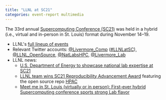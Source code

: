 ```yaml
---
title: "LLNL at SC21"
categories: event-report multimedia
---
```


The 33rd annual [Supercomputing Conference (SC21)](https://sc21.supercomputing.org/) was held in a hybrid (i.e., virtual and in-person in St. Louis) format during November 14–19.

- LLNL's [full lineup of events](https://computing.llnl.gov/about/newsroom/sc21-event-calendar)
- Relevant Twitter accounts: [@Livermore_Comp](https://twitter.com/Livermore_Comp) ([#LLNLatSC](https://twitter.com/hashtag/LLNLatSC)), [@LLNL_OpenSource](https://twitter.com/LLNL_OpenSource), [@NatLabsHPC](https://twitter.com/natlabshpc), [@Livermore_Lab](https://twitter.com/Livemore_Lab)
- LLNL news:
  - [U.S. Department of Energy to showcase national lab expertise at SC21](https://www.llnl.gov/news/us-department-energy-showcase-national-lab-expertise-sc21)
  - [LLNL team wins SC21 Reproducibility Advancement Award](https://www.llnl.gov/news/llnl-team-wins-sc21-reproducibility-advancement-award) featuring the open source repo [HPAC](https://github.com/LLNL/HPAC)
  - [Meet me in St. Louis (virtually or in person): First-ever hybrid Supercomputing conference sports strong Lab flavor](https://www.llnl.gov/news/meet-me-st-louis-virtually-or-person-first-ever-hybrid-supercomputing-conference-sports-strong)

